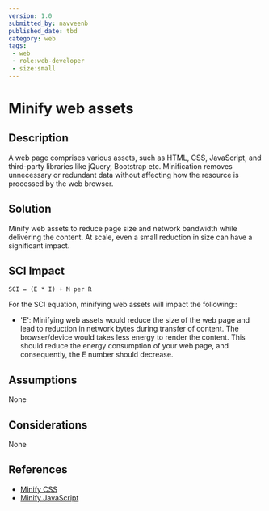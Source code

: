 ```yaml
---
version: 1.0
submitted_by: navveenb
published_date: tbd
category: web
tags: 
 - web
 - role:web-developer
 - size:small
---
```


# Minify web assets

## Description
A web page comprises various assets, such as HTML, CSS, JavaScript, and third-party libraries like jQuery, Bootstrap etc. Minification removes unnecessary or redundant data without affecting how the resource is processed by the web browser.

## Solution
Minify web assets to reduce page size and network bandwidth while delivering the content. At scale, even a small reduction in size can have a significant impact.

## SCI Impact
`SCI = (E * I) + M per R`

For the SCI equation, minifying web assets will impact the following::
- 'E': Minifying  web assets would reduce the size of the web page and lead to reduction in network bytes during transfer of content. The browser/device would takes less energy to render the content. This should reduce the energy consumption of your web page, and consequently, the E number should decrease.

## Assumptions
None 

## Considerations
None

## References
- [Minify CSS](https://web.dev/unminified-css/)
- [Minify JavaScript](https://web.dev/unminified-javascript/)
